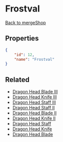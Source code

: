# Frostval

<no description available>

[Back to mergeShop](../merge-shops.md)

## Properties

```json
{
    "id": 12,
    "name": "Frostval"
}
```

## Related

- [Dragon Head Blade III](../items/627-dragon-head-blade-iii.md)
- [Dragon Head Knife III](../items/631-dragon-head-knife-iii.md)
- [Dragon Head Staff III](../items/635-dragon-head-staff-iii.md)
- [Dragon Head Staff II](../items/634-dragon-head-staff-ii.md)
- [Dragon Head Blade II](../items/626-dragon-head-blade-ii.md)
- [Dragon Head Knife II](../items/630-dragon-head-knife-ii.md)
- [Dragon Head Staff](../items/633-dragon-head-staff.md)
- [Dragon Head Knife](../items/629-dragon-head-knife.md)
- [Dragon Head Blade](../items/625-dragon-head-blade.md)

